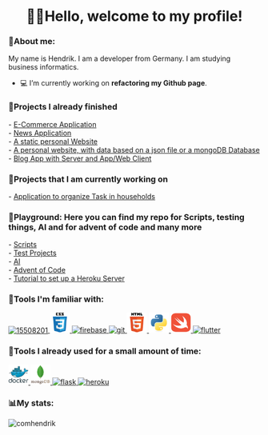 <h1 align="center">🙋‍♂️Hello, welcome to my profile!</h1>

<h3 align="left">🧐About me:</h3>

<p>My name is Hendrik. I am a developer from Germany. I am studying business informatics.</p>

- 💻 I’m currently working on **refactoring my Github page**.

<h3 align="left">💪Projects I already finished</h3>
- <a href="https://github.com/comhendrik/ShopApp">E-Commerce Application</a></br>
- <a href="https://github.com/comhendrik/NewsApp">News Application</a></br>
- <a href="https://github.com/comhendrik/StaticPersonalWebsite/tree/dev"> A static personal Website</a></br>
- <a href="https://github.com/comhendrik/personalWebsite">A personal website, with data based on a json file or a mongoDB Database</a></br>
- <a href="https://github.com/comhendrik/blog_app"> Blog App with Server and App/Web Client</a></br>

<h3 align="left">🔨Projects that I am currently working on</h3>
- <a href="https://github.com/comhendrik/household_organizer">Application to organize Task in households</a></br>

<h3 align="left">🚧Playground: Here you can find my repo for Scripts, testing things, AI and for advent of code and many more</h3>
- <a href="https://github.com/comhendrik/Scripts">Scripts</a></br>
- <a href="https://github.com/comhendrik/TestProjects">Test Projects</a></br>
- <a href="https://github.com/comhendrik/AI">AI</a></br>
- <a href="https://github.com/comhendrik/adventofcode">Advent of Code</a></br>
- <a href="https://github.com/comhendrik/PythonHerokuServerTutorial">Tutorial to set up a Heroku Server</a></br>




<h3 align="left">🔨Tools I'm familiar with:</h3>
<p align="left"> <a href="https://stackoverflow.com/users/15508201" target="blank"><img align="center" src="https://raw.githubusercontent.com/rahuldkjain/github-profile-readme-generator/master/src/images/icons/Social/stack-overflow.svg" alt="15508201" height="40" width="40" />  
<a href="https://www.w3schools.com/css/" target="_blank" rel="noreferrer"> <img src="https://raw.githubusercontent.com/devicons/devicon/master/icons/css3/css3-original-wordmark.svg" alt="css3" width="40" height="40"/> </a> 
<a href="https://firebase.google.com/" target="_blank" rel="noreferrer"> <img src="https://www.vectorlogo.zone/logos/firebase/firebase-icon.svg" alt="firebase" width="40" height="40"/> </a>
<a href="https://git-scm.com/" target="_blank" rel="noreferrer"> <img src="https://www.vectorlogo.zone/logos/git-scm/git-scm-icon.svg" alt="git" width="40" height="40"/> </a>
<a href="https://www.w3.org/html/" target="_blank" rel="noreferrer"> <img src="https://raw.githubusercontent.com/devicons/devicon/master/icons/html5/html5-original-wordmark.svg" alt="html5" width="40" height="40"/> </a>
<a href="https://www.python.org" target="_blank" rel="noreferrer"> <img src="https://raw.githubusercontent.com/devicons/devicon/master/icons/python/python-original.svg" alt="python" width="40" height="40"/> </a>
<a href="https://developer.apple.com/swift/" target="_blank" rel="noreferrer"> <img src="https://raw.githubusercontent.com/devicons/devicon/master/icons/swift/swift-original.svg" alt="swift" width="40" height="40"/> </a>
<a href="https://flutter.dev" target="_blank" rel="noreferrer"> <img src="https://www.vectorlogo.zone/logos/flutterio/flutterio-icon.svg" alt="flutter" width="40" height="40"/> </a>


<h3 align="left">🔨Tools I already used for a small amount of time:</h3>
<a href="https://www.docker.com/" target="_blank" rel="noreferrer"> <img src="https://raw.githubusercontent.com/devicons/devicon/master/icons/docker/docker-original-wordmark.svg" alt="docker" width="40" height="40"/> </a>
<a href="https://www.mongodb.com/" target="_blank" rel="noreferrer"> <img src="https://raw.githubusercontent.com/devicons/devicon/master/icons/mongodb/mongodb-original-wordmark.svg" alt="mongodb" width="40" height="40"/> </a> 
<a href="https://flask.palletsprojects.com/" target="_blank" rel="noreferrer"> <img src="https://www.vectorlogo.zone/logos/pocoo_flask/pocoo_flask-icon.svg" alt="flask" width="40" height="40"/> </a> 
<a href="https://heroku.com" target="_blank" rel="noreferrer"> <img src="https://www.vectorlogo.zone/logos/heroku/heroku-icon.svg" alt="heroku" width="40" height="40"/> </a> </p>
 
<h3 align="left">📊My stats:</h3>

<p>&nbsp;<img align="left" src="https://github-readme-stats.vercel.app/api?username=comhendrik&show_icons=true&locale=en" alt="comhendrik" /></p>
<!---
comhendrik/comhendrik is a ✨ special ✨ repository because its `README.md` (this file) appears on your GitHub profile.
You can click the Preview link to take a look at your changes.
--->
